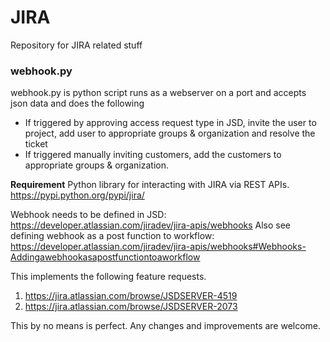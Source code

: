 # JIRA

Repository for JIRA related stuff

### webhook.py 
webhook.py is python script runs as a webserver on a port and accepts json data and does the following
- If triggered by approving access request type in JSD, invite the user to project, add user to appropriate groups & organization and resolve the ticket
- If triggered manually inviting customers, add the customers to appropriate groups & organization. 

**Requirement**
Python library for interacting with JIRA via REST APIs. https://pypi.python.org/pypi/jira/

Webhook needs to be defined in JSD: https://developer.atlassian.com/jiradev/jira-apis/webhooks
Also see defining webhook as a post function to workflow: https://developer.atlassian.com/jiradev/jira-apis/webhooks#Webhooks-Addingawebhookasapostfunctiontoaworkflow

This implements the following feature requests.
1. https://jira.atlassian.com/browse/JSDSERVER-4519
2. https://jira.atlassian.com/browse/JSDSERVER-2073

This by no means is perfect. Any changes and improvements are welcome.

